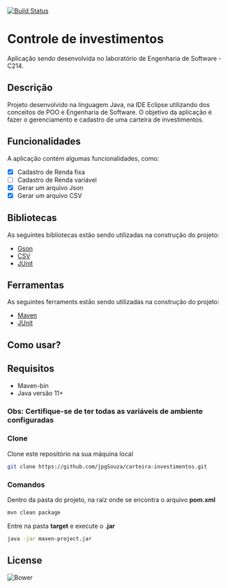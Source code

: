 [![Build Status](https://travis-ci.com/jpgSouza/carteira-investimentos.svg?branch=master)](https://travis-ci.com/jpgSouza/carteira-investimentos)

# Controle de investimentos
Aplicação sendo desenvolvida no laboratório de Engenharia de Software - C214.

## Descrição
Projeto desenvolvido na linguagem Java, na IDE Eclipse utilizando dos conceitos de POO e Engenharia de Software. O objetivo da aplicação é fazer o gerenciamento e cadastro de uma carteira de investimentos.

## Funcionalidades
A aplicação contém algumas funcionalidades, como:
 - [X] Cadastro de Renda fixa
 - [ ] Cadastro de Renda variável
 - [X] Gerar um arquivo Json
 - [X] Gerar um arquivo CSV
 
 ## Bibliotecas
 As seguintes bibliotecas estão sendo utilizadas na construção do projeto:
 - [Gson](https://mvnrepository.com/artifact/com.google.code.gson/gson)
 - [CSV](https://mvnrepository.com/artifact/com.opencsv/opencsv)
 - [JUnit](https://mvnrepository.com/artifact/junit/junit/4.12)
 
 ## Ferramentas
 As seguintes ferraments estão sendo utilizadas na construção do projeto:
  - [Maven](https://maven.apache.org)
  - [JUnit](https://junit.org/junit5/)
  
  ## Como usar?
  
  ## Requisitos
   - Maven-bin
   - Java versão 11+
   ### Obs: Certifique-se de ter todas as variáveis de ambiente configuradas
   
   ### Clone
   Clone este repositório na sua máquina local
   ```sh
   git clone https://github.com/jpgSouza/carteira-investimentos.git
   ```
   
   ### Comandos
   Dentro da pasta do projeto, na raíz onde se encontra o arquivo __pom.xml__
   ```sh
   mvn clean package
   ```
   Entre na pasta __target__ e execute o __.jar__
   ```sh
   java -jar maven-project.jar
   ```
   ## License
   ![Bower](https://img.shields.io/bower/l/mi?color=blue)
   
